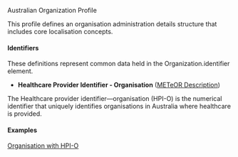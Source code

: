 Australian Organization Profile

This profile defines an organisation administration details structure that includes core localisation concepts.

#### Identifiers
These definitions represent common data held in the Organization.identifier element.

* __Healthcare Provider Identifier - Organisation__ ([METeOR Description](http://meteor.aihw.gov.au/content/index.phtml/itemId/426830))

The Healthcare provider identifier—organisation (HPI-O) is the numerical identifier that uniquely identifies organisations in Australia where healthcare is provided.

#### Examples

[Organisation with HPI-O](au-organization-example-0.html)

